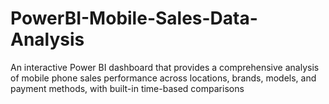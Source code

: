 # PowerBI-Mobile-Sales-Data-Analysis
An interactive Power BI dashboard that provides a comprehensive analysis of mobile phone sales performance across locations, brands, models, and payment methods, with built-in time-based comparisons
